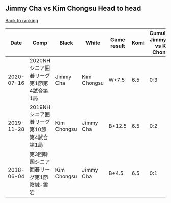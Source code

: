 ## Jimmy Cha vs Kim Chongsu Head to head

[Back to ranking](../../index.md)




| **Date** | **Comp** | **Black** | **White** | **Game result** | **Komi** | **Cumulative Jimmy Cha vs Kim Chongsu** | **Jimmy Cha streak** | **Kim Chongsu streak** | 
| --- | --- | --- | --- | --- | --- | --- | --- | --- |
| 2020-07-16 | 2020NHシニア囲碁リーグ第1節第4試合第1局 | Jimmy Cha | Kim Chongsu | W+7.5 | 6.5 | 0:3 | 0 | 3 | 
| 2019-11-28 | 2019NHシニア囲碁リーグ第10節第4試合第1局 | Kim Chongsu | Jimmy Cha | B+12.5 | 6.5 | 0:2 | 0 | 2 | 
| 2018-06-04 | 第3回韓国シニア囲碁リーグ第1節陰城-霊岩 | Kim Chongsu | Jimmy Cha | B+4.5 | 6.5 | 0:1 | 0 | 1 |




